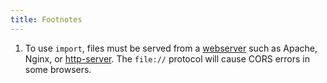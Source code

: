 ```yaml
---
title: Footnotes
---
```


<a name="footnote1"></a>
1. To use `import`, files must be served from a [webserver](https://developer.mozilla.org/en-US/docs/Learn/Common_questions/What_is_a_web_server) such as Apache, Nginx, or [http-server](https://www.npmjs.com/package/http-server). The `file://` protocol will cause CORS errors in some browsers.